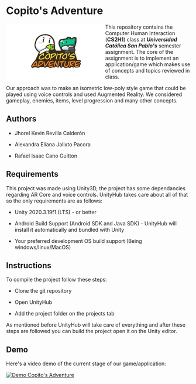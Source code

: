 # Copito's Adventure

<img title="" align="left" src="IMG_1168.PNG" alt="" width="271" style="float: left;">This repository contains the Computer Human Interaction (**CS2H1**) class at ***Universidad Católica San Pablo's*** semester assignment. The core of the assignment is to implement an application/game which makes use of concepts and topics reviewed in class.

Our approach was to make an isometric low-poly style game that could be played using voice controls and used Augmented Reality. We considered gameplay, enemies, items, level progression and many other concepts.

## Authors

- Jhorel Kevin Revilla Calderón

- Alexandra Eliana Jalixto Pacora

- Rafael Isaac Cano Guitton

## Requirements

This project was made using Unity3D, the project has some dependancies regarding AR Core and voice controls.  UnityHub takes care about all of that so the only requirements are as follows:

- Unity 2020.3.19f1 (LTS) - or better

- Android Build Support (Android SDK and Java SDK) - UnityHub will install it automatically and bundled with Unity

- Your preferred development OS build support (Being windows/linux/MacOS)

## Instructions

To compile the project follow these steps:

- Clone the git repository

- Open UnityHub

- Add the project folder on the projects tab

As mentioned before UnityHub will take care of everything and after these steps are followed you can build the project open it on the Unity editor.

## Demo

Here's a video demo of the current stage of our game/application:
<!-- https://youtu.be/NJJ-VRA7VlM -->
[![Demo Copito's Adventure](https://img.youtube.com/vi/NJJ-VRA7VlM/0.jpg)](http://www.youtube.com/watch?v=NJJ-VRA7VlM)

